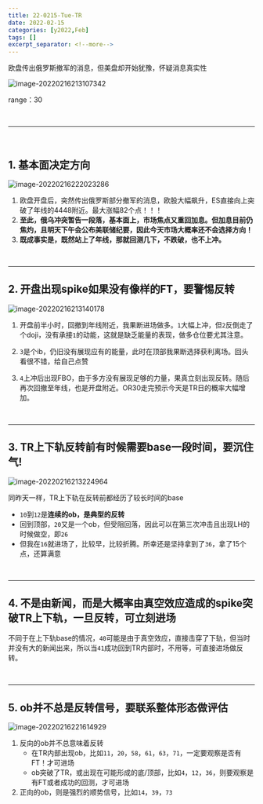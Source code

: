 ```yaml
---
title: 22-0215-Tue-TR
date: 2022-02-15
categories: [y2022,Feb]
tags: []
excerpt_separator: <!--more-->
---
```


欧盘传出俄罗斯撤军的消息，但美盘却开始犹豫，怀疑消息真实性

![image-20220216213107342](https://cdn.jsdelivr.net/gh/shawnyeung/shawnyeung.github.io@master/assets/img/uPic/2022-02-16-21-31.png)

<!--more-->

range：30

<br/>

---

<br/>

## 1. 基本面决定方向

![image-20220216222023286](https://cdn.jsdelivr.net/gh/shawnyeung/shawnyeung.github.io@master/assets/img/uPic/2022-02-16-22-21.png)

1. 欧盘开盘后，突然传出俄罗斯部分撤军的消息，欧股大幅飙升，ES直接向上突破了年线的4448附近。最大涨幅82个点！！！
1. **至此，俄乌冲突暂告一段落，基本面上，市场焦点又重回加息。但加息目前仍焦灼，且明天下午会公布美联储纪要，因此今天市场大概率还不会选择方向！**
1. **既成事实是，既然站上了年线，那就回测几下，不跌破，也不上冲。**

<br/>

---

## 2. 开盘出现spike如果没有像样的FT，要警惕反转

![image-20220216213140178](https://cdn.jsdelivr.net/gh/shawnyeung/shawnyeung.github.io@master/assets/img/uPic/2022-02-16-22-11.png)

1. 开盘前半小时，回撤到年线附近，我果断进场做多。`1`大幅上冲，但`2`反倒走了个doji，没有承接`1`的动能，这就是缺乏能量的表现，做多仓位要尤其注意。

1. `3`是个ib，仍旧没有展现应有的能量，此时在顶部我果断选择获利离场。回头看很不错，给自己点赞

1. `4`上冲后出现FBO，由于多方没有展现足够的力量，果真立刻出现反转。随后再次回撤至年线，也是开盘附近。OR30走完预示今天是TR日的概率大幅增加。

   <br/>

---

## 3. TR上下轨反转前有时候需要base一段时间，要沉住气!

![image-20220216213224964](https://cdn.jsdelivr.net/gh/shawnyeung/shawnyeung.github.io@master/assets/img/uPic/2022-02-16-21-32.png)

同昨天一样，TR上下轨在反转前都经历了较长时间的base

- `10`到`12`是**连续的ob，是典型的反转**
- 回到顶部，`20`又是一个ob，但受阻回落，因此可以在第三次冲击且出现LH的时候做空，即`26`
- 但我在`16`就进场了，比较早，比较折腾。所幸还是坚持拿到了`36`，拿了15个点，还算满意

<br/>

---

## 4. 不是由新闻，而是大概率由真空效应造成的spike突破TR上下轨，一旦反转，可立刻进场

不同于在上下轨base的情况，`40`可能是由于真空效应，直接击穿了下轨，但当时并没有大的新闻出来，所以当`41`成功回到TR内部时，不用等，可直接进场做反转。

<br/>

---

## 5. ob并不总是反转信号，要联系整体形态做评估

![image-20220216221614929](https://cdn.jsdelivr.net/gh/shawnyeung/shawnyeung.github.io@master/assets/img/uPic/2022-02-16-22-16.png)

1. 反向的ob并不总意味着反转
   - 在TR内部出现ob，比如`11`，`20`，`58`，`61`，`63`，`71`，一定要观察是否有FT！才可进场
   - ob突破了TR，或出现在可能形成的底/顶部，比如`4`，`12`，`36`，则要观察是有FT或者成功的回测，才可进场
2. 正向的ob，则是强烈的顺势信号，比如`14`，`39`，`73`
